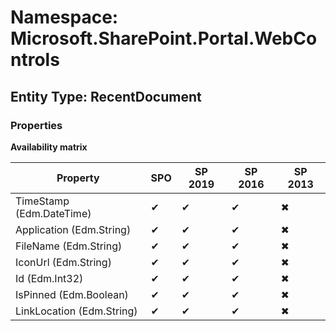 # Namespace: Microsoft.SharePoint.Portal.WebControls
## Entity Type: RecentDocument

### Properties

**Availability matrix**

Property | SPO | SP 2019 | SP 2016 | SP 2013
----------|-----|---------|---------|--------
TimeStamp (Edm.DateTime) | ✔ | ✔ | ✔ | ✖
Application (Edm.String) | ✔ | ✔ | ✔ | ✖
FileName (Edm.String) | ✔ | ✔ | ✔ | ✖
IconUrl (Edm.String) | ✔ | ✔ | ✔ | ✖
Id (Edm.Int32) | ✔ | ✔ | ✔ | ✖
IsPinned (Edm.Boolean) | ✔ | ✔ | ✔ | ✖
LinkLocation (Edm.String) | ✔ | ✔ | ✔ | ✖

